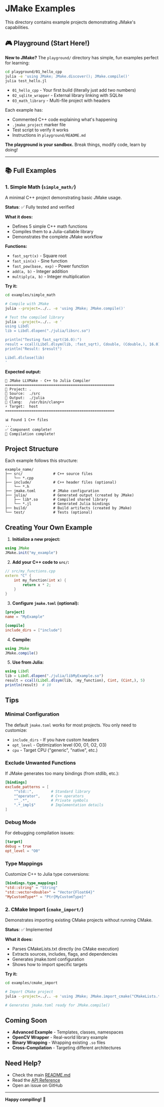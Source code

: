 # JMake Examples

This directory contains example projects demonstrating JMake's capabilities.

## 🎮 Playground (Start Here!)

**New to JMake?** The `playground/` directory has simple, fun examples perfect for learning:

```bash
cd playground/01_hello_cpp
julia -e 'using JMake; JMake.discover(); JMake.compile()'
julia test_hello.jl
```

- `01_hello_cpp` - Your first build (literally just add two numbers)
- `02_sqlite_wrapper` - External library linking with SQLite
- `03_math_library` - Multi-file project with headers

Each example has:
- Commented C++ code explaining what's happening
- `.jmake_project` marker file
- Test script to verify it works
- Instructions in `playground/README.md`

**The playground is your sandbox.** Break things, modify code, learn by doing!

---

## 📚 Full Examples

### 1. Simple Math (`simple_math/`)

A minimal C++ project demonstrating basic JMake usage.

**Status**: ✅ Fully tested and verified

**What it does:**
- Defines 5 simple C++ math functions
- Compiles them to a Julia-callable library
- Demonstrates the complete JMake workflow

**Functions:**
- `fast_sqrt(x)` - Square root
- `fast_sin(x)` - Sine function
- `fast_pow(base, exp)` - Power function
- `add(a, b)` - Integer addition
- `multiply(a, b)` - Integer multiplication

**Try it:**
```bash
cd examples/simple_math

# Compile with JMake
julia --project=../.. -e 'using JMake; JMake.compile()'

# Test the compiled library
julia --project=../.. -e '
using Libdl
lib = Libdl.dlopen("./julia/libsrc.so")

println("Testing fast_sqrt(16.0):")
result = ccall(Libdl.dlsym(lib, :fast_sqrt), Cdouble, (Cdouble,), 16.0)
println("Result: $result")

Libdl.dlclose(lib)
'
```

**Expected output:**
```
🚀 JMake LLVMake - C++ to Julia Compiler
==================================================
📁 Project: .
📁 Source:  ./src
📁 Output:  ./julia
🔧 Clang:   /usr/bin/clang++
⚡ Target:  host
==================================================

📊 Found 1 C++ files
...
✅ Component complete!
🎉 Compilation complete!
```

## Project Structure

Each example follows this structure:

```
example_name/
├── src/              # C++ source files
│   └── *.cpp
├── include/          # C++ header files (optional)
│   └── *.h
├── jmake.toml        # JMake configuration
├── julia/            # Generated output (created by JMake)
│   ├── lib*.so       # Compiled shared library
│   └── *.jl          # Generated Julia bindings
├── build/            # Build artifacts (created by JMake)
└── test/             # Tests (optional)
```

## Creating Your Own Example

1. **Initialize a new project:**
```julia
using JMake
JMake.init("my_example")
```

2. **Add your C++ code to `src/`:**
```cpp
// src/my_functions.cpp
extern "C" {
    int my_function(int x) {
        return x * 2;
    }
}
```

3. **Configure `jmake.toml` (optional):**
```toml
[project]
name = "MyExample"

[compile]
include_dirs = ["include"]
```

4. **Compile:**
```julia
using JMake
JMake.compile()
```

5. **Use from Julia:**
```julia
using Libdl
lib = Libdl.dlopen("./julia/libMyExample.so")
result = ccall(Libdl.dlsym(lib, :my_function), Cint, (Cint,), 5)
println(result)  # 10
```

## Tips

### Minimal Configuration
The default `jmake.toml` works for most projects. You only need to customize:
- `include_dirs` - If you have custom headers
- `opt_level` - Optimization level (O0, O1, O2, O3)
- `cpu` - Target CPU ("generic", "native", etc.)

### Exclude Unwanted Functions
If JMake generates too many bindings (from stdlib, etc.):

```toml
[bindings]
exclude_patterns = [
    "^std::",        # Standard library
    "^operator",     # C++ operators
    "^_.*",          # Private symbols
    ".*_impl$"       # Implementation details
]
```

### Debug Mode
For debugging compilation issues:

```toml
[target]
debug = true
opt_level = "O0"
```

### Type Mappings
Customize C++ to Julia type conversions:

```toml
[bindings.type_mappings]
"std::string" = "String"
"std::vector<double>" = "Vector{Float64}"
"MyCustomType*" = "Ptr{MyCustomType}"
```

### 2. CMake Import (`cmake_import/`)

Demonstrates importing existing CMake projects without running CMake.

**Status**: ✅ Implemented

**What it does:**
- Parses CMakeLists.txt directly (no CMake execution)
- Extracts sources, includes, flags, and dependencies
- Generates jmake.toml configuration
- Shows how to import specific targets

**Try it:**
```bash
cd examples/cmake_import

# Import CMake project
julia --project=../.. -e 'using JMake; JMake.import_cmake("CMakeLists.txt")'

# Generates jmake.toml ready for JMake.compile()
```

## Coming Soon

- **Advanced Example** - Templates, classes, namespaces
- **OpenCV Wrapper** - Real-world library example
- **Binary Wrapping** - Wrapping existing `.so` files
- **Cross-Compilation** - Targeting different architectures

## Need Help?

- Check the main [README.md](../README.md)
- Read the [API Reference](../README.md#api-reference)
- Open an issue on GitHub

---

**Happy compiling!** 🚀
